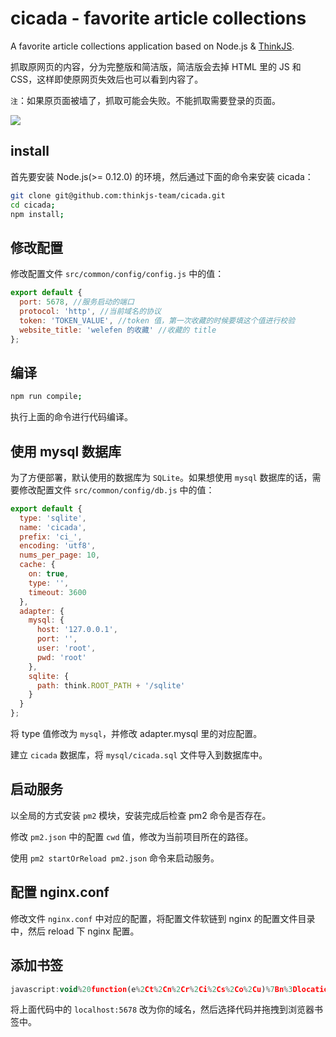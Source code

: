 # cicada - favorite article collections

A favorite article collections application based on Node.js & [ThinkJS](https://github.com/75team/thinkjs).

抓取原网页的内容，分为完整版和简洁版，简洁版会去掉 HTML 里的 JS 和 CSS，这样即使原网页失效后也可以看到内容了。

`注`：如果原页面被墙了，抓取可能会失败。不能抓取需要登录的页面。

![](http://p1.qhimg.com/d/inn/3984d861/11.jpg)

## install

首先要安装 Node.js(>= 0.12.0) 的环境，然后通过下面的命令来安装 cicada：

```sh
git clone git@github.com:thinkjs-team/cicada.git
cd cicada;
npm install;
```

## 修改配置

修改配置文件 `src/common/config/config.js` 中的值：

```js
export default {
  port: 5678, //服务启动的端口
  protocol: 'http', //当前域名的协议
  token: 'TOKEN_VALUE', //token 值，第一次收藏的时候要填这个值进行校验
  website_title: 'welefen 的收藏' //收藏的 title
};
```

## 编译

```sh
npm run compile;
```

执行上面的命令进行代码编译。

## 使用 mysql 数据库

为了方便部署，默认使用的数据库为 `SQLite`。如果想使用 `mysql` 数据库的话，需要修改配置文件 `src/common/config/db.js` 中的值：

```js
export default {
  type: 'sqlite',
  name: 'cicada',
  prefix: 'ci_',
  encoding: 'utf8',
  nums_per_page: 10,
  cache: {
    on: true,
    type: '',
    timeout: 3600
  },
  adapter: {
    mysql: {
      host: '127.0.0.1',
      port: '',
      user: 'root',
      pwd: 'root'
    },
    sqlite: {
      path: think.ROOT_PATH + '/sqlite'
    }
  }
};
```

将 type 值修改为 `mysql`，并修改 adapter.mysql 里的对应配置。

建立 `cicada` 数据库，将 `mysql/cicada.sql` 文件导入到数据库中。


## 启动服务

以全局的方式安装 `pm2` 模块，安装完成后检查 pm2 命令是否存在。

修改 `pm2.json` 中的配置 `cwd` 值，修改为当前项目所在的路径。

使用 `pm2 startOrReload pm2.json` 命令来启动服务。

## 配置 nginx.conf

修改文件 `nginx.conf` 中对应的配置，将配置文件软链到 nginx 的配置文件目录中，然后 reload 下 nginx 配置。

## 添加书签

```js
javascript:void%20function(e%2Ct%2Cn%2Cr%2Ci%2Cs%2Co%2Cu)%7Bn%3Dlocation.href%2Cr%3Dt.title%2Ci%3D%22%22%2B(e.getSelection%3Fe.getSelection()%3At.getSelection%3Ft.getSelection()%3At.selection.createRange().text)%3Bif(!i)%7Bo%3Dt.getElementsByTagName(%22meta%22)%3Bfor(var%20a%3D0%3Ba%3Co.length%3Ba%2B%2B)u%3Do%5Ba%5D%2Cu%26%26u.name.toLowerCase()%3D%3D%3D%22description%22%26%26(i%3Du.content)%7Ds%3DencodeURIComponent%3Bvar%20f%3D%22http%3A%2F%2Flocalhost:5678%2Farticle%2Fadd%3Ftitle%3D%22%2Bs(r)%2B%22%26url%3D%22%2Bs(n)%2B%22%26summary%3D%22%2Bs(i)%3Be.open(f%2C%22_blank%22%2C%22scrollbars%3Dno%2Cwidth%3D800%2Cheight%3D500%2Cleft%3D75%2Ctop%3D20%2Cstatus%3Dno%2Cresizable%3Dyes%22)%7D(window%2Cdocument)%3B
```

将上面代码中的 `localhost:5678` 改为你的域名，然后选择代码并拖拽到浏览器书签中。



